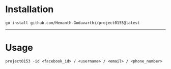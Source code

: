 # Installation
```
go install github.com/Hemanth-Godavarthi/project0155@latest
```
---

# Usage

```
project0153 -id <facebook_id> / <username> / <email> / <phone_number>
```
